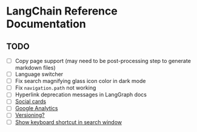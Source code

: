 # LangChain Reference Documentation

## TODO

- [ ] Copy page support (may need to be post-processing step to generate markdown files)
- [ ] Language switcher
- [ ] Fix search magnifying glass icon color in dark mode
- [ ] Fix `navigation.path` not working
- [ ] Hyperlink deprecation messages in LangGraph docs
- [ ] [Social cards](https://squidfunk.github.io/mkdocs-material/setup/setting-up-social-cards/)
- [ ] [Google Analytics](https://mrkeo.github.io/setup/setting-up-site-analytics)
- [ ] [Versioning?](https://mrkeo.github.io/setup/setting-up-versioning)
- [ ] [Show keyboard shortcut in search window](https://github.com/squidfunk/mkdocs-material/issues/2574#issuecomment-821979698)
